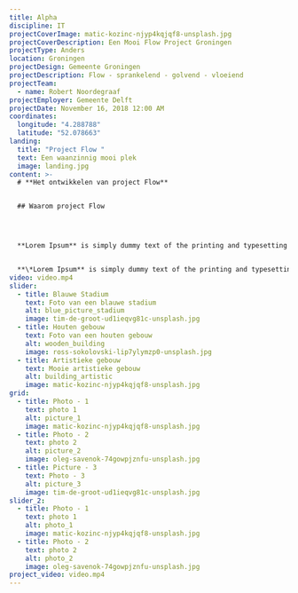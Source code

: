```yaml
---
title: Alpha
discipline: IT
projectCoverImage: matic-kozinc-njyp4kqjqf8-unsplash.jpg
projectCoverDescription: Een Mooi Flow Project Groningen
projectType: Anders
location: Groningen
projectDesign: Gemeente Groningen
projectDescription: Flow - sprankelend - golvend - vloeiend
projectTeam:
  - name: Robert Noordegraaf
projectEmployer: Gemeente Delft
projectDate: November 16, 2018 12:00 AM
coordinates:
  longitude: "4.288788"
  latitude: "52.078663"
landing:
  title: "Project Flow "
  text: Een waanzinnig mooi plek
  image: landing.jpg
content: >-
  # **Het ontwikkelen van project Flow**


  ## Waarom project Flow




  **Lorem Ipsum** is simply dummy text of the printing and typesetting industry. Lorem Ipsum has been the industry's standard dummy text ever since the 1500s, when an unknown printer took a galley of type and scrambled it to make a type specimen book. It has survived not only five centuries, but also the leap into electronic typesetting, remaining essentially unchanged. It was popularised in the 1960s with the release of Letraset sheets containing Lorem Ipsum passages, and more recently with desktop publishing software like Aldus PageMaker including  


  **\*Lorem Ipsum** is simply dummy text of the printing and typesetting industry. Lorem Ipsum has been the industry's standard dummy text ever since the 1500s, when an unknown printer took a galley of type and scrambled it to make a type specimen book. It has survived not only five centuries, but also the leap into electronic typesetting, remaining essentially unchanged. It was popularised in the 1960s with the release of Letraset sheets containing Lorem Ipsum passages, and more recently with desktop publishing software like Aldus PageMaker including*
video: video.mp4
slider:
  - title: Blauwe Stadium
    text: Foto van een blauwe stadium
    alt: blue_picture_stadium
    image: tim-de-groot-ud1ieqvg81c-unsplash.jpg
  - title: Houten gebouw
    text: Foto van een houten gebouw
    alt: wooden_building
    image: ross-sokolovski-lip7ylymzp0-unsplash.jpg
  - title: Artistieke gebouw
    text: Mooie artistieke gebouw
    alt: building_artistic
    image: matic-kozinc-njyp4kqjqf8-unsplash.jpg
grid:
  - title: Photo - 1
    text: photo 1
    alt: picture_1
    image: matic-kozinc-njyp4kqjqf8-unsplash.jpg
  - title: Photo - 2
    text: photo 2
    alt: picture_2
    image: oleg-savenok-74gowpjznfu-unsplash.jpg
  - title: Picture - 3
    text: Photo - 3
    alt: picture_3
    image: tim-de-groot-ud1ieqvg81c-unsplash.jpg
slider_2:
  - title: Photo - 1
    text: photo 1
    alt: photo_1
    image: matic-kozinc-njyp4kqjqf8-unsplash.jpg
  - title: Photo - 2
    text: photo 2
    alt: photo_2
    image: oleg-savenok-74gowpjznfu-unsplash.jpg
project_video: video.mp4
---
```

